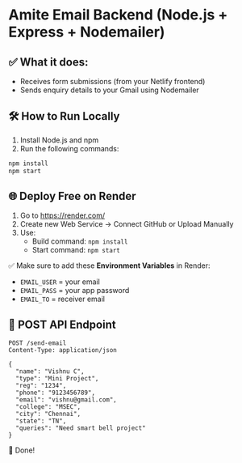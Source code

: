 # Amite Email Backend (Node.js + Express + Nodemailer)

## ✅ What it does:
- Receives form submissions (from your Netlify frontend)
- Sends enquiry details to your Gmail using Nodemailer

## 🛠 How to Run Locally

1. Install Node.js and npm
2. Run the following commands:

```bash
npm install
npm start
```

## 🌐 Deploy Free on Render

1. Go to https://render.com/
2. Create new Web Service → Connect GitHub or Upload Manually
3. Use:
   - Build command: `npm install`
   - Start command: `npm start`

✅ Make sure to add these **Environment Variables** in Render:
- `EMAIL_USER` = your email
- `EMAIL_PASS` = your app password
- `EMAIL_TO`   = receiver email

## 📮 POST API Endpoint

```
POST /send-email
Content-Type: application/json

{
  "name": "Vishnu C",
  "type": "Mini Project",
  "reg": "1234",
  "phone": "9123456789",
  "email": "vishnu@gmail.com",
  "college": "MSEC",
  "city": "Chennai",
  "state": "TN",
  "queries": "Need smart bell project"
}
```

🚀 Done!